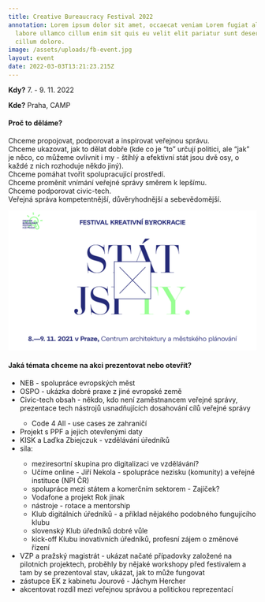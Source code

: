 ```yaml
---
title: Creative Bureaucracy Festival 2022
annotation: Lorem ipsum dolor sit amet, occaecat veniam Lorem fugiat aliqua
  labore ullamco cillum enim sit quis eu velit elit pariatur sunt deserunt ut
  cillum dolore.
image: /assets/uploads/fb-event.jpg
layout: event
date: 2022-03-03T13:21:23.215Z
---
```

**Kdy?** 7. - 9. 11. 2022

**Kde?** Praha, CAMP

#### **Proč to děláme? <br>**

Chceme propojovat, podporovat a inspirovat veřejnou správu. <br> Chceme ukazovat, jak to dělat dobře (kde co je “to” určují politici, ale “jak” je něco, co můžeme ovlivnit i my - štíhlý a efektivní stát jsou dvě osy, o každé z nich rozhoduje někdo jiný).<br>
Chceme pomáhat tvořit spolupracující prostředí.<br>
Chceme proměnit vnímání veřejné správy směrem k lepšímu.<br>
Chceme podporovat civic-tech.<br>
Veřejná správa kompetentnější, důvěryhodnější a sebevědomější.



![](/assets/uploads/fb-event.jpg)



#### **Jaká témata chceme na akci prezentovat nebo otevřít?**

<ul> 

<li>NEB - spolupráce evropských měst</li>

<li>OSPO - ukázka dobré praxe z jiné evropské země</li>

<li>Civic-tech obsah - někdo, kdo není zaměstnancem veřejné správy, prezentace tech nástrojů usnadňujících dosahování cílů veřejné správy</li>

<ul>

<li>Code 4 All - use cases ze zahraničí</li>

</ul>

<li>Projekt s PPF a jejich otevřenými daty</li>

<li>KISK a Laďka Zbiejczuk - vzdělávání úředníků</li>

<li>sila:</li>

<ul>

<li>meziresortní skupina pro digitalizaci ve vzdělávání?</li>

<li>Učíme online - Jiří Nekola - spolupráce nezisku (komunity) a veřejné instituce (NPI ČR)</li>

<li>spolupráce mezi státem a komerčním sektorem - Zajíček?</li>

<li>Vodafone a projekt Rok jinak</li>

<li>nástroje - rotace a mentorship</li>

<li>Klub digitálních úředníků - a příklad nějakého podobného fungujícího klubu</li>

<li>slovenský Klub úředníků dobré vůle</li>

<li>kick-off Klubu inovativních úředníků, profesní zájem o změnové řízení</li>

</ul>

<li>VZP a pražský magistrát - ukázat načaté případovky založené na pilotních projektech, proběhly by nějaké workshopy před festivalem a tam by se prezentoval stav, ukázat, jak to může fungovat</li>

<li>zástupce EK z kabinetu Jourové - Jáchym Hercher</li>

<li>akcentovat rozdíl mezi veřejnou správou a politickou reprezentací</li>

</ul>